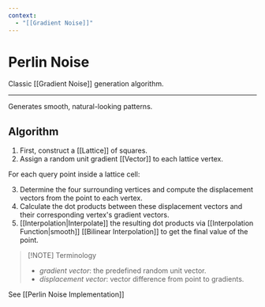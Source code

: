 ```yaml
---
context:
  - "[[Gradient Noise]]"
---
```


# Perlin Noise

Classic [[Gradient Noise]] generation algorithm.

---

Generates smooth, natural-looking patterns.

## Algorithm

1. First, construct a [[Lattice]] of squares.
2. Assign a random unit gradient [[Vector]] to each lattice vertex.

For each query point inside a lattice cell:

3. Determine the four surrounding vertices and compute the displacement vectors from the point to each vertex.
4. Calculate the dot products between these displacement vectors and their corresponding vertex's gradient vectors.
5. [[Interpolation|Interpolate]] the resulting dot products via [[Interpolation Function|smooth]] [[Bilinear Interpolation]] to get the final value of the point.

> [!NOTE] Terminology
>
> - _gradient vector_: the predefined random unit vector.
> - _displacement vector_: vector difference from point to gradients.

See [[Perlin Noise Implementation]]
